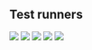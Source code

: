 ## Test runners

![](/img/karma.svg)  <!-- .element class="img-width-20" -->
![](/img/jasmine.svg)  <!-- .element class="img-width-20" -->
![](/img/jest.svg)  <!-- .element class="img-width-20" -->
![](/img/mocha.svg)  <!-- .element class="img-width-20" -->
![](/img/cucumber.svg)  <!-- .element class="img-width-20" -->